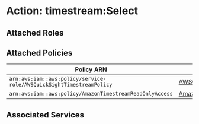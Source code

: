 # Action: timestream:Select

## Attached Roles

## Attached Policies

| Policy ARN | Policy Name |
|------------|-------------|
| `arn:aws:iam::aws:policy/service-role/AWSQuickSightTimestreamPolicy` | [AWSQuickSightTimestreamPolicy](../policies.md#awsquicksighttimestreampolicy) |
| `arn:aws:iam::aws:policy/AmazonTimestreamReadOnlyAccess` | [AmazonTimestreamReadOnlyAccess](../policies.md#amazontimestreamreadonlyaccess) |

## Associated Services

